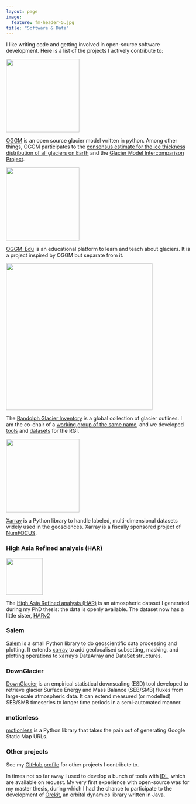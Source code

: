 ```yaml
---
layout: page
image:
  feature: fm-header-5.jpg
title: "Software & Data"
---
```


I like writing code and getting involved in open-source software development.
Here is a list of the projects I actively contribute to:

<a href="http://oggm.org"><img src="https://docs.oggm.org/en/latest/_static/logo.png" width="200"></a>

[OGGM](http://oggm.org) is an open source glacier model written
in python. Among other things, OGGM participates to the
[consensus estimate for the ice thickness distribution of all glaciers on Earth](https://www.nature.com/articles/s41561-019-0300-3)
and the [Glacier Model Intercomparison Project](http://www.climate-cryosphere.org/mips/glaciermip).

<a href="http://edu.oggm.org"><img src="https://edu.oggm.org/en/latest/_static/logos/oggm_edu_s_alpha.png" width="200"></a>

[OGGM-Edu](http://edu.oggm.org) is an educational platform to learn and
teach about glaciers. It is a project inspired by OGGM but separate from it.

<a href="https://github.com/GLIMS-RGI"><img src="https://www.glims.org/assets/banners/glimsbanner.png" width="400"></a>

The [Randolph Glacier Inventory](https://www.glims.org/RGI/index.html) is a global collection of glacier outlines.
I am the co-chair of a [working group of the same name](https://cryosphericsciences.org/activities/working-groups/rgi-working-group/), and we developed [tools](https://github.com/GLIMS-RGI) and [datasets](https://rgitools.readthedocs.io/en/latest/dems.html) for the RGI.

<a href="http://xarray.pydata.org"><img src="https://xarray.pydata.org/en/latest/_static/dataset-diagram-logo.png" width="200"></a>

[Xarray](https://xarray.pydata.org) is a Python library to handle labeled,
multi-dimensional datasets widely used in the geosciences.
Xarray is a fiscally sponsored project of [NumFOCUS](https://numfocus.org/).


### High Asia Refined analysis (HAR)

<a href="https://www.klima.tu-berlin.de/index.php?show=daten_har"><img src="https://www.klima.tu-berlin.de/daten/har/pics/domains_wet.png" width="100"></a>

The [High Asia Refined analysis (HAR)](https://www.klima.tu-berlin.de/index.php?show=daten_har) is an atmospheric dataset I generated during my 
PhD thesis: the data is openly available. The dataset now has a little sister, [HARv2](https://www.klima.tu-berlin.de/index.php?show=daten_har2)

### Salem

[Salem](http://salem.readthedocs.io/en/stable/) is a small Python library to do
geoscientific data processing and plotting. It extends
[xarray](https://github.com/pydata/xarray) to add
geolocalised subsetting, masking, and plotting operations to xarray’s
DataArray and DataSet structures.

### DownGlacier

[DownGlacier](https://bitbucket.org/fmaussion/downglacier) is an empirical
statistical downscaling (ESD) tool developed to retrieve glacier Surface
Energy and Mass Balance (SEB/SMB) fluxes from large-scale atmospheric data.
It can extend measured (or modelled) SEB/SMB timeseries
to longer time periods in a semi-automated manner.

### motionless

[motionless](https://github.com/ryancox/motionless) is a Python library that
takes the pain out of generating Google Static Map URLs.

### Other projects

See my [GitHub profile](https://github.com/fmaussion) for other projects I contribute to.

In times not so far away I used to develop a bunch of tools with
[IDL](https://en.wikipedia.org/wiki/IDL_%28programming_language%29), which are
available on request. My very first experience with open-source was for
my master thesis, during which I had the chance to participate to the development
of [Orekit](https://www.orekit.org/), an orbital dynamics library written in Java.
